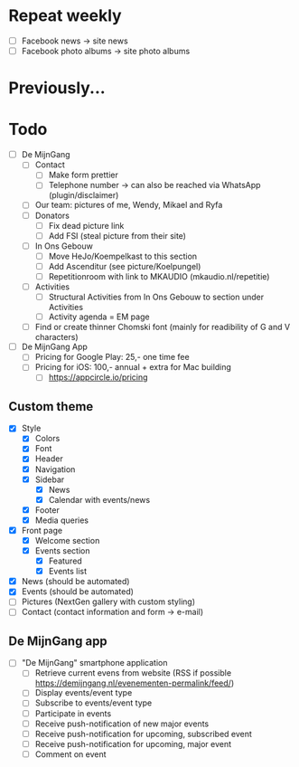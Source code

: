 # Repeat weekly
- [ ] Facebook news -> site news
- [ ] Facebook photo albums -> site photo albums
# Previously...

# Todo
- [ ] De MijnGang
	- [ ] Contact
		- [ ] Make form prettier
		- [ ] Telephone number -> can also be reached via WhatsApp (plugin/disclaimer)
	- [ ] Our team: pictures of me, Wendy, Mikael and Ryfa
	- [ ] Donators
		- [ ] Fix dead picture link
		- [ ] Add FSI (steal picture from their site)
	- [ ] In Ons Gebouw
		- [ ] Move HeJo/Koempelkast to this section
		- [ ] Add Ascenditur (see picture/Koelpungel)
		- [ ] Repetitionroom with link to MKAUDIO (mkaudio.nl/repetitie)
	- [ ] Activities
		- [ ] Structural Activities from In Ons Gebouw to section under Activities
		- [ ] Activity agenda = EM page
	- [ ] Find or create thinner Chomski font (mainly for readibility of G and V characters)
- [ ] De MijnGang App
	- [ ] Pricing for Google Play: 25,- one time fee
	- [ ] Pricing for iOS: 100,- annual + extra for Mac building
		- [ ] https://appcircle.io/pricing
## Custom theme
- [x] Style
	- [x] Colors
	- [x] Font
	- [x] Header
	- [x] Navigation
	- [x] Sidebar
		- [x] News
		- [x] Calendar with events/news
	- [x] Footer
	- [x] Media queries
- [x] Front page
	- [x] Welcome section
	- [x] Events section
		- [x] Featured
		- [x] Events list
- [x] News (should be automated)
- [x] Events (should be automated)
- [ ] Pictures (NextGen gallery with custom styling)
- [ ] Contact (contact information and form -> e-mail)
## De MijnGang app
- [ ] "De MijnGang" smartphone application
	- [ ] Retrieve current evens from website (RSS if possible https://demijngang.nl/evenementen-permalink/feed/)
	- [ ] Display events/event type
	- [ ] Subscribe to events/event type
	- [ ] Participate in events
	- [ ] Receive push-notification of new major events
	- [ ] Receive push-notification for upcoming, subscribed event
	- [ ] Receive push-notification for upcoming, major event
	- [ ] Comment on event